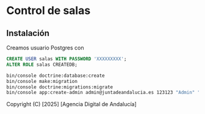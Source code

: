 # Control de salas

## Instalación

Creamos usuario Postgres con 

```sql
CREATE USER salas WITH PASSWORD 'XXXXXXXXX';
ALTER ROLE salas CREATEDB;
```

```bash
bin/console doctrine:database:create
bin/console make:migration
bin/console doctrine:migrations:migrate
bin/console app:create-admin admin@juntadeandalucia.es 123123 "Admin" "Admin"
```

Copyright (C) [2025] [Agencia Digital de Andalucía]
